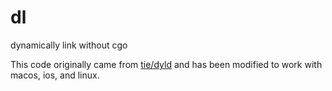 # dl
 dynamically link without cgo

This code originally came from [tie/dyld](https://github.com/tie/dyld) and has 
been modified to work with macos, ios, and linux.